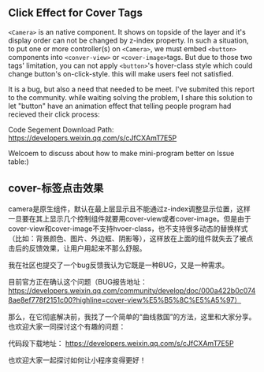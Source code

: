 ## Click Effect for Cover Tags

`<Camera>` is an native component. It shows on topside of the layer and it's display order can not be changed by z-index property. In such a situation, to put one or more controller(s) on `<Camera>`, we must embed `<button>` components into `<conver-view>` or `<cover-image>`tags. But due to those two tags' limitation, you can not apply `<button>`'s hover-class style which could change button's on-click-style. this will make users feel not satisfied.

It is a bug, but also a need that needed to be meet. I've submited this report to the community. while waiting solving the problem, I share this solution to let "button" have an animation effect that telling people program had recieved their click process:

Code Segement Download Path:
https://developers.weixin.qq.com/s/cJfCXAmT7E5P

Welcoem to discuss about how to make mini-program better on Issue table:)



## cover-标签点击效果
camera是原生组件，默认在最上层显示且不能通过z-index调整显示位置，这样一旦要在其上显示几个控制组件就要用cover-view或者cover-image。但是由于cover-view和cover-image不支持hvoer-class，也不支持很多动态的替换样式（比如：背景颜色、图片、外边框、阴影等），这样放在上面的组件就失去了被点击后的反馈效果，让用户用起来不那么舒服。

我在社区也提交了一个bug反馈我认为它既是一种BUG，又是一种需求。


目前官方正在确认这个问题（BUG报告地址：https://developers.weixin.qq.com/community/develop/doc/000a422b0c0748ae8ef778f2151c00?highline=cover-view%E5%B5%8C%E5%A5%97）


那么，在它彻底解决前，我找了一个简单的“曲线救国”的方法，这里和大家分享。也欢迎大家一同探讨这个有趣的问题：

代码段下载地址：
https://developers.weixin.qq.com/s/cJfCXAmT7E5P

也欢迎大家一起探讨如何让小程序变得更好！
